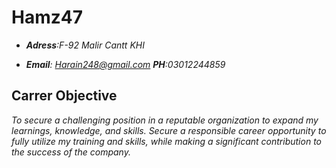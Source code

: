 # Hamz47


* ***Adress**:F-92 Malir Cantt KHI*

* ***Email**: Harain248@gmail.com **PH**:03012244859*


## Carrer Objective
*To secure a challenging position in a reputable organization to expand my learnings, knowledge, and skills. Secure a responsible career opportunity to fully utilize my training and skills, while making a significant contribution to the success of the company.*
